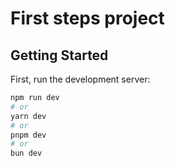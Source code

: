 # First steps project

## Getting Started

First, run the development server:

```bash
npm run dev
# or
yarn dev
# or
pnpm dev
# or
bun dev
```
